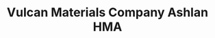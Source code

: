 ---
title: "Vulcan Materials Company Ashlan HMA"
url: /fresno/vulcan-materials-company-ashlan-hma/
shop: shop
---